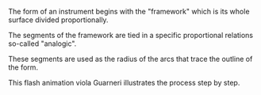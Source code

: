 The form of an instrument begins with the "framework" which is its whole surface divided proportionally.

The segments of the framework are tied in a specific proportional relations so-called "analogic".

These segments are used as the radius of the arcs that trace the outline of the form.

This flash animation viola Guarneri illustrates the process step by step.

